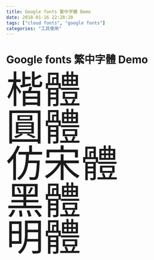 ```yaml
---
title: Google fonts 繁中字體 Demo
date: 2018-01-16 22:28:20
tags: ["cloud fonts", "google fonts"]
categories: "工具使用"
---
```


# Google fonts 繁中字體 Demo

<style media="screen">
    @import url(https://fonts.googleapis.com/earlyaccess/cwtexkai.CSS);
    @import url(https://fonts.googleapis.com/earlyaccess/cwtexyen.CSS);
    @import url(https://fonts.googleapis.com/earlyaccess/cwtexfangsong.CSS);
    @import url(https://fonts.googleapis.com/earlyaccess/notosanstc.CSS);
    @import url(https://fonts.googleapis.com/earlyaccess/cwtexming.CSS);
    .demo-fonts {
        font-size: 100px;
        line-height: 2ex;
    }

    .cwtexkai {
        font-family: 'cwTeXKai', serif;
    }

    .cwTeXYen {
        font-family: 'cwTeXYen', sans-serif;
    }

    .cwTeXFangSong {
        font-family: 'cwTeXFangSong', serif;
    }

    .Noto {
        font-family: 'Noto Sans TC', sans-serif;
    }

    .cwTeXMing {
        font-family: 'cwTeXMing', serif;
    }
</style>

<div class="demo-fonts cwtexkai">楷體</div>
<div class="demo-fonts cwTeXYen">圓體</div>
<div class="demo-fonts cwTeXFangSong">仿宋體</div>
<div class="demo-fonts Noto">黑體</div>
<div class="demo-fonts cwTeXMing">明體</div>
